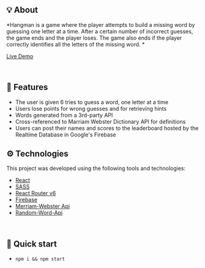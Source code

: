 ## 💡 About

*Hangman is a game where the player attempts to build a missing word by guessing one letter at a time. After a certain number of incorrect guesses, the game ends and the player loses. The game also ends if the player correctly identifies all the letters of the missing word.  *
 
 [Live Demo](https://akhmed0606.github.io/hangman/)

<br>

  ## 📜 Features

- The user is given 6 tries to guess a word, one letter at a time
- Users lose points for wrong guesses and for retrieving hints
- Words generated from a 3rd-party API
- Cross-referenced to Marriam Webster Dictionary API for definitions
- Users can post their names and scores to the leaderboard hosted by the Realtime Database in Google's Firebase


## ⚙ Technologies

This project was developed using the following tools and technologies:

- [React](https://create-react-app.dev/)
- [SASS](https://sass-lang.com/)
- [React Router v6](https://reactrouter.com/)
- [Firebase](https://firebase.google.com/)
- [Merriam-Webster Api](https://dictionaryapi.com/)
- [Random-Word-Api](https://random-word-api.herokuapp.com/home)
<br>

## 🚀 Quick start

- ``npm i && npm start``
